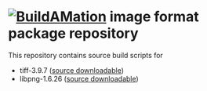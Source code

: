# [![BuildAMation](http://buildamation.com/BAM-small.png)](https://github.com/markfinal/BuildAMation) image format package repository

This repository contains source build scripts for

* tiff-3.9.7 ([source downloadable](http://www.remotesensing.org/libtiff/))
* libpng-1.6.26 ([source downloadable](http://www.libpng.org/pub/png/libpng.html))
